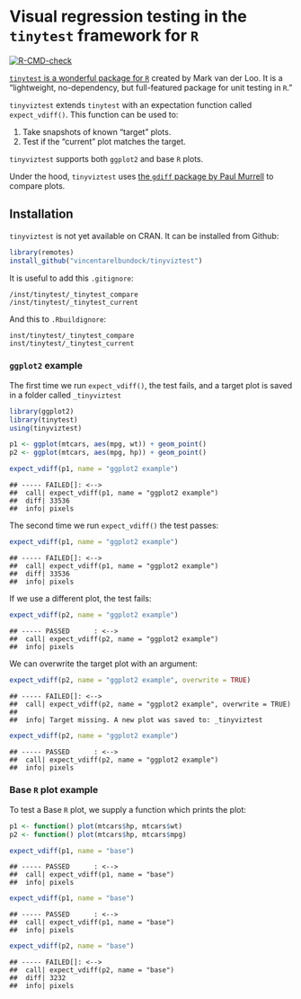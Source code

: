
# Visual regression testing in the `tinytest` framework for `R`

<!-- badges: start -->

[![R-CMD-check](https://github.com/vincentarelbundock/tinyviztest/workflows/R-CMD-check/badge.svg)](https://github.com/vincentarelbundock/tinyviztest/actions)
<!-- badges: end -->

[`tinytest` is a wonderful package for
`R`](https://cran.r-project.org/package=tinytest) created by Mark van
der Loo. It is a “lightweight, no-dependency, but full-featured package
for unit testing in `R`.”

`tinyviztest` extends `tinytest` with an expectation function called
`expect_vdiff()`. This function can be used to:

1.  Take snapshots of known “target” plots.
2.  Test if the “current” plot matches the target.

`tinyviztest` supports both `ggplot2` and base `R` plots.

Under the hood, `tinyviztest` uses [the `gdiff` package by Paul
Murrell](https://cran.r-project.org/package=gdiff) to compare plots.

## Installation

`tinyviztest` is not yet available on CRAN. It can be installed from
Github:

``` r
library(remotes)
install_github("vincentarelbundock/tinyviztest")
```

It is useful to add this `.gitignore`:

``` git
/inst/tinytest/_tinytest_compare
/inst/tinytest/_tinytest_current
```

And this to `.Rbuildignore`:

``` git
inst/tinytest/_tinytest_compare
inst/tinytest/_tinytest_current
```

### `ggplot2` example

The first time we run `expect_vdiff()`, the test fails, and a target
plot is saved in a folder called `_tinyviztest`

``` r
library(ggplot2)
library(tinytest)
using(tinyviztest)

p1 <- ggplot(mtcars, aes(mpg, wt)) + geom_point()
p2 <- ggplot(mtcars, aes(mpg, hp)) + geom_point()

expect_vdiff(p1, name = "ggplot2 example")
```

    ## ----- FAILED[]: <-->
    ##  call| expect_vdiff(p1, name = "ggplot2 example")
    ##  diff| 33536
    ##  info| pixels

The second time we run `expect_vdiff()` the test passes:

``` r
expect_vdiff(p1, name = "ggplot2 example")
```

    ## ----- FAILED[]: <-->
    ##  call| expect_vdiff(p1, name = "ggplot2 example")
    ##  diff| 33536
    ##  info| pixels

If we use a different plot, the test fails:

``` r
expect_vdiff(p2, name = "ggplot2 example")
```

    ## ----- PASSED      : <-->
    ##  call| expect_vdiff(p2, name = "ggplot2 example")
    ##  info| pixels

We can overwrite the target plot with an argument:

``` r
expect_vdiff(p2, name = "ggplot2 example", overwrite = TRUE)
```

    ## ----- FAILED[]: <-->
    ##  call| expect_vdiff(p2, name = "ggplot2 example", overwrite = TRUE)
    ## 
    ##  info| Target missing. A new plot was saved to: _tinyviztest

``` r
expect_vdiff(p2, name = "ggplot2 example")
```

    ## ----- PASSED      : <-->
    ##  call| expect_vdiff(p2, name = "ggplot2 example")
    ##  info| pixels

### Base `R` plot example

To test a Base `R` plot, we supply a function which prints the plot:

``` r
p1 <- function() plot(mtcars$hp, mtcars$wt)
p2 <- function() plot(mtcars$hp, mtcars$mpg)

expect_vdiff(p1, name = "base")
```

    ## ----- PASSED      : <-->
    ##  call| expect_vdiff(p1, name = "base")
    ##  info| pixels

``` r
expect_vdiff(p1, name = "base")
```

    ## ----- PASSED      : <-->
    ##  call| expect_vdiff(p1, name = "base")
    ##  info| pixels

``` r
expect_vdiff(p2, name = "base")
```

    ## ----- FAILED[]: <-->
    ##  call| expect_vdiff(p2, name = "base")
    ##  diff| 3232
    ##  info| pixels
